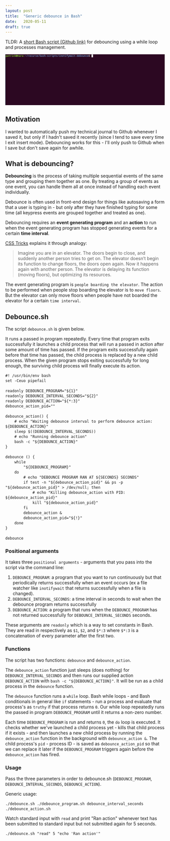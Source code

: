 ```yaml
---
layout: post
title:  "Generic debounce in Bash"
date:   2020-05-11
draft: true
---
```

TLDR: A [short Bash script (Github link)](https://github.com/MerkleBros/debounce.sh) for debouncing using a while loop and processes management.

![gif of script running on command line](assets/generic-debouncing-in-bash.gif)

## Motivation
I wanted to automatically push my technical journal to Github whenever I saved it, but only if I hadn't saved it recently (since I tend to save every time I exit insert mode). Debouncing works for this - I'll only push to Github when I save but don't save again for awhile.

## What is debouncing?
__Debouncing__ is the process of taking multiple sequential events of the same type and grouping them together as one. By treating a group of events as one event, you can handle them all at once instead of handling each event individually.

Debounce is often used in front-end design for things like autosaving a form that a user is typing in - but only after they have finished typing for some time (all keypress events are grouped together and treated as one).

Debouncing requires an __event generating program__ and an __action__ to run when the event generating program has stopped generating events for a certain __time interval__.

[CSS Tricks](https://css-tricks.com/debouncing-throttling-explained-examples/#article-header-id-0) explains it through analogy:

> Imagine you are in an elevator. The doors begin to close, and suddenly another person tries to get on. The elevator doesn’t begin its function to change floors, the doors open again. Now it happens again with another person. The elevator is delaying its function (moving floors), but optimizing its resources.

The event generating program is `people boarding the elevator`. The action to be performed when people stop boarding the elevator is to `move floors`. But the elevator can only move floors when people have not boarded the elevator for a certain `time interval`.

## Debounce.sh

The script `debounce.sh` is given below.

It runs a passed in program repeatedly. Every time that program exits successfully it launches a child process that will run a passed in action after some amount of time has passed. If the program exits successfully again before that time has passed, the child process is replaced by a new child process. When the given program stops exiting successfully for long enough, the surviving child process will finally execute its action.

```
#! /usr/bin/env bash
set -Ceuo pipefail

readonly DEBOUNCE_PROGRAM="${1}"
readonly DEBOUNCE_INTERVAL_SECONDS="${2}"
readonly DEBOUNCE_ACTION="${*:3}"
debounce_action_pid=""

debounce_action() {
    # echo "Waiting debounce interval to perform debounce action: ${DEBOUNCE_ACTION}"
    sleep $((DEBOUNCE_INTERVAL_SECONDS))
    # echo "Running debounce action"
    bash -c "${DEBOUNCE_ACTION}"
}

debounce () {
    while
        "${DEBOUNCE_PROGRAM}"
    do
        # echo "DEBOUNCE PROGRAM RAN AT ${SECONDS} SECONDS"
        if test -n "${debounce_action_pid}" && ps -p "${debounce_action_pid}" > /dev/null; then
            # echo "Killing debounce_action with PID: ${debounce_action_pid}"
            kill "${debounce_action_pid}"
        fi
        debounce_action &
        debounce_action_pid="${!}"
    done
}

debounce
```

### Positional arguments
It takes three `positional arguments` - arguments that you pass into the script via the command line:

1. `DEBOUNCE_PROGRAM`: a program that you want to run continuously but that periodically returns successfully when an event occurs (ex a file watcher like `inotifywait` that returns successfully when a file is changed).
2. `DEBOUNCE_INTERVAL_SECONDS`: a time interval in seconds to wait when the debounce program returns successfully
3. `DEBOUNCE_ACTION`: a program that runs when the `DEBOUNCE_PROGRAM` has not returned successfully for `DEBOUNCE_INTERVAL_SECONDS` seconds.

These arguments are `readonly` which is a way to set constants in Bash. They are read in respectively as `$1`, `$2`, and `$*:3` where `$*:3` is a concatenation of every parameter after the first two.

### Functions
The script has two functions: `debounce` and `debounce_action`.

The `debounce_action` function just sleeps (does nothing) for `DEBOUNCE_INTERVAL_SECONDS` and then runs our supplied action `DEBOUNCE_ACTION` with `bash -c "${DEBOUNCE_ACTION}"`. It will be run as a child process in the `debounce` function.

The `debounce` function runs a `while` loop. Bash while loops - and Bash conditionals in general like `if` statements - run a process and evaluate that process's as `truthy` if that process returns `0`. Our while loop repeatedly runs the passed in program `DEBOUNCE_PROGRAM` until it returns a non-zero number.

Each time `DEBOUNCE_PROGRAM` is run and returns `0`, the `do` loop is executed. It checks whether we've launched a child process yet - kills that child process if it exists - and then launches a new child process by running the `debounce_action` function in the background with `debounce_action &`. The child process's `pid` - process ID - is saved as `debounce_action_pid` so that we can replace it later if the `DEBOUNCE_PROGRAM` triggers again before the `debounce_action` has fired.

### Usage
Pass the three parameters in order to debounce.sh (`DEBOUNCE_PROGRAM`, `DEBOUNCE_INTERVAL_SECONDS`, `DEBOUNCE_ACTION`).

Generic usage:

```
./debounce.sh ./debounce_program.sh debounce_interval_seconds ./debounce_action.sh
```

Watch standard input with `read` and print "Ran action" whenever text has been submitted to standard input but not submitted again for 5 seconds.

```
./debounce.sh "read" 5 "echo 'Ran action'"
```
